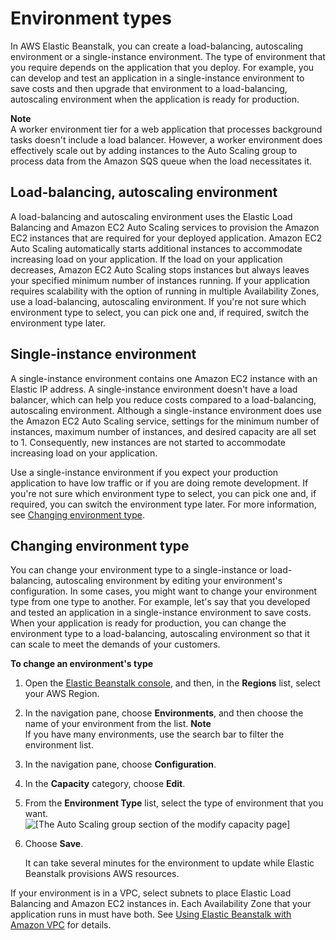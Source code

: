 # Environment types<a name="using-features-managing-env-types"></a>

In AWS Elastic Beanstalk, you can create a load\-balancing, autoscaling environment or a single\-instance environment\. The type of environment that you require depends on the application that you deploy\. For example, you can develop and test an application in a single\-instance environment to save costs and then upgrade that environment to a load\-balancing, autoscaling environment when the application is ready for production\.

**Note**  
A worker environment tier for a web application that processes background tasks doesn't include a load balancer\. However, a worker environment does effectively scale out by adding instances to the Auto Scaling group to process data from the Amazon SQS queue when the load necessitates it\.

## Load\-balancing, autoscaling environment<a name="autoscale-environ"></a>

A load\-balancing and autoscaling environment uses the Elastic Load Balancing and Amazon EC2 Auto Scaling services to provision the Amazon EC2 instances that are required for your deployed application\. Amazon EC2 Auto Scaling automatically starts additional instances to accommodate increasing load on your application\. If the load on your application decreases, Amazon EC2 Auto Scaling stops instances but always leaves your specified minimum number of instances running\. If your application requires scalability with the option of running in multiple Availability Zones, use a load\-balancing, autoscaling environment\. If you're not sure which environment type to select, you can pick one and, if required, switch the environment type later\.

## Single\-instance environment<a name="single-instance-environ"></a>

A single\-instance environment contains one Amazon EC2 instance with an Elastic IP address\. A single\-instance environment doesn't have a load balancer, which can help you reduce costs compared to a load\-balancing, autoscaling environment\. Although a single\-instance environment does use the Amazon EC2 Auto Scaling service, settings for the minimum number of instances, maximum number of instances, and desired capacity are all set to 1\. Consequently, new instances are not started to accommodate increasing load on your application\.

Use a single\-instance environment if you expect your production application to have low traffic or if you are doing remote development\. If you're not sure which environment type to select, you can pick one and, if required, you can switch the environment type later\. For more information, see [Changing environment type](#using-features.managing.changetype)\.

## Changing environment type<a name="using-features.managing.changetype"></a>

You can change your environment type to a single\-instance or load\-balancing, autoscaling environment by editing your environment's configuration\. In some cases, you might want to change your environment type from one type to another\. For example, let's say that you developed and tested an application in a single\-instance environment to save costs\. When your application is ready for production, you can change the environment type to a load\-balancing, autoscaling environment so that it can scale to meet the demands of your customers\.

**To change an environment's type**

1. Open the [Elastic Beanstalk console](https://console.aws.amazon.com/elasticbeanstalk), and then, in the **Regions** list, select your AWS Region\.

1. In the navigation pane, choose **Environments**, and then choose the name of your environment from the list\.
**Note**  
If you have many environments, use the search bar to filter the environment list\.

1. In the navigation pane, choose **Configuration**\.

1. In the **Capacity** category, choose **Edit**\.

1. From the **Environment Type** list, select the type of environment that you want\.  
![\[The Auto Scaling group section of the modify capacity page\]](http://docs.aws.amazon.com/elasticbeanstalk/latest/dg/images/using-features-managing-env-types.png)

1. Choose **Save**\.

   It can take several minutes for the environment to update while Elastic Beanstalk provisions AWS resources\.

If your environment is in a VPC, select subnets to place Elastic Load Balancing and Amazon EC2 instances in\. Each Availability Zone that your application runs in must have both\. See [Using Elastic Beanstalk with Amazon VPC](vpc.md) for details\.